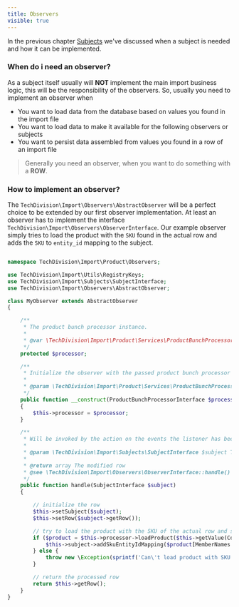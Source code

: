 ```yaml
---
title: Observers
visible: true
---
```


In the previous chapter [Subjects](/framework/subjects) we've discussed when a subject is needed and how it can be implemented.

### When do i need an observer?

As a subject itself usually will **NOT** implement the main import business logic, this will be the responsibility of the observers. So, usually you need to implement an observer when

* You want to load data from the database based on values you found in the import file
* You want to load data to make it available for the following observers or subjects
* You want to persist data assembled from values you found in a row of an import file

> Generally you need an observer, when you want to do something with a **ROW**.

### How to implement an observer?

The `TechDivision\Import\Observers\AbstractObserver` will be a perfect choice to be extended by our first observer implementation. At least an observer has to implement the interface `TechDivision\Import\Observers\ObserverInterface`. Our example observer simply tries to load the product with the `SKU` found in the actual row and adds the `SKU` to `entity_id` mapping to the subject.

```php

namespace TechDivision\Import\Product\Observers;

use TechDivision\Import\Utils\RegistryKeys;
use TechDivision\Import\Subjects\SubjectInterface;
use TechDivision\Import\Observers\AbstractObserver;

class MyObserver extends AbstractObserver
{

    /**
     * The product bunch processor instance.
     *
     * @var \TechDivision\Import\Product\Services\ProductBunchProcessorInterface
     */
    protected $processor;

    /**
     * Initialize the observer with the passed product bunch processor instance.
     *
     * @param \TechDivision\Import\Product\Services\ProductBunchProcessorInterface $productBunchProcessor The product bunch processor instance
     */
    public function __construct(ProductBunchProcessorInterface $processor)
    {
        $this->processor = $processor;
    }

    /**
     * Will be invoked by the action on the events the listener has been registered for.
     *
     * @param \TechDivision\Import\Subjects\SubjectInterface $subject The subject instance
     *
     * @return array The modified row
     * @see \TechDivision\Import\Observers\ObserverInterface::handle()
     */
    public function handle(SubjectInterface $subject)
    {

        // initialize the row
        $this->setSubject($subject);
        $this->setRow($subject->getRow());

        // try to load the product with the SKU of the actual row and store the entity ID => SKU mapping in the subject
        if ($product = $this->processor->loadProduct($this->getValue(ColumnKeys::SKU)) {
            $this->subject->addSkuEntityIdMapping($product[MemberNames::ENTITY_ID], $product[MemberNames::SKU]);
        } else {
         	throw new \Exception(sprintf('Can\'t load product with SKU "%s"', $sku));   
        }

        // return the processed row
        return $this->getRow();
    }
}
```
